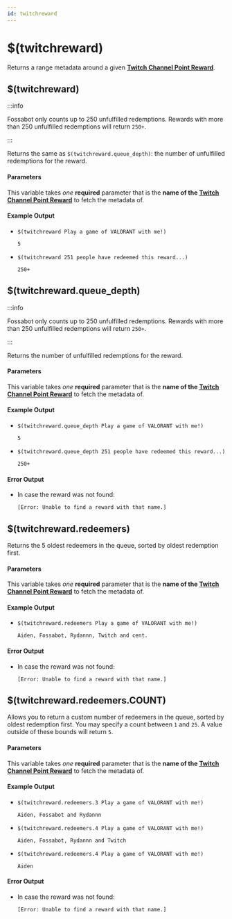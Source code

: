 ```yaml
---
id: twitchreward
---
```


# $(twitchreward)

Returns a range metadata around a given [**Twitch Channel Point Reward**](https://help.twitch.tv/s/article/channel-points-guide).

## $(twitchreward)

:::info

Fossabot only counts up to 250 unfulfilled redemptions. Rewards with more than 250 unfulfilled redemptions will return `250+`.

:::

Returns the same as `$(twitchreward.queue_depth)`: the number of unfulfilled redemptions for the reward.

#### Parameters

This variable takes *one* **required** parameter that is the **name of the [Twitch Channel Point Reward](https://help.twitch.tv/s/article/channel-points-guide)** to fetch the metadata of.

#### Example Output

* `$(twitchreward Play a game of VALORANT with me!)`

    ```
    5
    ```

* `$(twitchreward 251 people have redeemed this reward...)`

    ```
    250+
    ```

## $(twitchreward.queue_depth)

:::info

Fossabot only counts up to 250 unfulfilled redemptions. Rewards with more than 250 unfulfilled redemptions will return `250+`.

:::

Returns the number of unfulfilled redemptions for the reward.

#### Parameters

This variable takes *one* **required** parameter that is the **name of the [Twitch Channel Point Reward](https://help.twitch.tv/s/article/channel-points-guide)** to fetch the metadata of.

#### Example Output

* `$(twitchreward.queue_depth Play a game of VALORANT with me!)`

    ```
    5
    ```

* `$(twitchreward.queue_depth 251 people have redeemed this reward...)`

    ```
    250+
    ```

#### Error Output

* In case the reward was not found:

    ```
    [Error: Unable to find a reward with that name.]
    ```

## $(twitchreward.redeemers)

Returns the 5 oldest redeemers in the queue, sorted by oldest redemption first.

#### Parameters

This variable takes *one* **required** parameter that is the **name of the [Twitch Channel Point Reward](https://help.twitch.tv/s/article/channel-points-guide)** to fetch the metadata of.

#### Example Output

* `$(twitchreward.redeemers Play a game of VALORANT with me!)`

    ```
    Aiden, Fossabot, Rydannn, Twitch and cent.
    ```

#### Error Output

* In case the reward was not found:

    ```
    [Error: Unable to find a reward with that name.]
    ```

## $(twitchreward.redeemers.COUNT)

Allows you to return a custom number of redeemers in the queue, sorted by oldest redemption first. You may specify a count between `1` and `25`. A value outside of these bounds will return `5`.

#### Parameters

This variable takes *one* **required** parameter that is the **name of the [Twitch Channel Point Reward](https://help.twitch.tv/s/article/channel-points-guide)** to fetch the metadata of.

#### Example Output

* `$(twitchreward.redeemers.3 Play a game of VALORANT with me!)`

    ```
    Aiden, Fossabot and Rydannn
    ```

* `$(twitchreward.redeemers.4 Play a game of VALORANT with me!)`

    ```
    Aiden, Fossabot, Rydannn and Twitch
    ```

* `$(twitchreward.redeemers.4 Play a game of VALORANT with me!)`

    ```
    Aiden
    ```

#### Error Output

* In case the reward was not found:

    ```
    [Error: Unable to find a reward with that name.]
    ```
